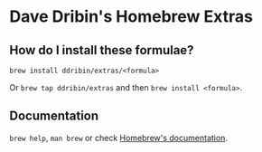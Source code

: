 # Dave Dribin's Homebrew Extras

## How do I install these formulae?
`brew install ddribin/extras/<formula>`

Or `brew tap ddribin/extras` and then `brew install <formula>`.

## Documentation
`brew help`, `man brew` or check [Homebrew's documentation](https://docs.brew.sh).
